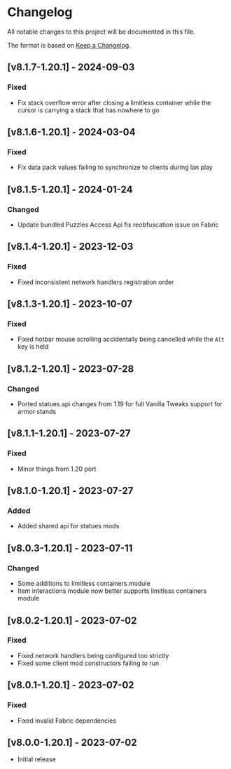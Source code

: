 # Changelog
All notable changes to this project will be documented in this file.

The format is based on [Keep a Changelog].

## [v8.1.7-1.20.1] - 2024-09-03
### Fixed
- Fix stack overflow error after closing a limitless container while the cursor is carrying a stack that has nowhere to go

## [v8.1.6-1.20.1] - 2024-03-04
### Fixed
- Fix data pack values failing to synchronize to clients during lan play

## [v8.1.5-1.20.1] - 2024-01-24
### Changed
- Update bundled Puzzles Access Api fix reobfuscation issue on Fabric

## [v8.1.4-1.20.1] - 2023-12-03
### Fixed
- Fixed inconsistent network handlers registration order

## [v8.1.3-1.20.1] - 2023-10-07
### Fixed
- Fixed hotbar mouse scrolling accidentally being cancelled while the `Alt` key is held

## [v8.1.2-1.20.1] - 2023-07-28
### Changed
- Ported statues api changes from 1.19 for full Vanilla Tweaks support for armor stands

## [v8.1.1-1.20.1] - 2023-07-27
### Fixed
- Minor things from 1.20 port

## [v8.1.0-1.20.1] - 2023-07-27
### Added
- Added shared api for statues mods

## [v8.0.3-1.20.1] - 2023-07-11
### Changed
- Some additions to limitless containers module
- Item interactions module now better supports limitless containers module

## [v8.0.2-1.20.1] - 2023-07-02
### Fixed
- Fixed network handlers being configured too strictly
- Fixed some client mod constructors failing to run

## [v8.0.1-1.20.1] - 2023-07-02
### Fixed
- Fixed invalid Fabric dependencies

## [v8.0.0-1.20.1] - 2023-07-02
- Initial release

[Keep a Changelog]: https://keepachangelog.com/en/1.0.0/
